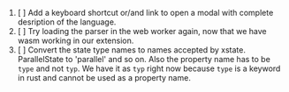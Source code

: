 1. [ ] Add a keyboard shortcut or/and link to open a modal with complete
   desription of the language.
2. [ ] Try loading the parser in the web worker again, now that we have wasm
   working in our extension.
3. [ ] Convert the state type names to names accepted by xstate. ParallelState
   to 'parallel' and so on. Also the property name has to be `type` and not
   `typ`. We have it as `typ` right now because `type` is a keyword in rust and
   cannot be used as a property name.
